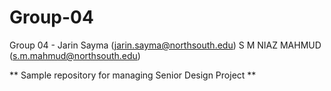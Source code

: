 # Group-04
Group 04 - Jarin Sayma (jarin.sayma@northsouth.edu) 
S M NIAZ MAHMUD (s.m.mahmud@northsouth.edu)

** Sample repository for managing Senior Design Project **
